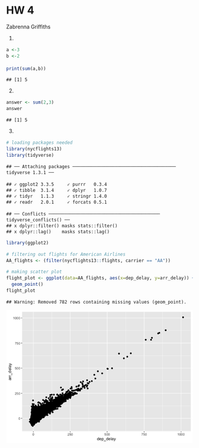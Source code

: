 HW 4
================
Zabrenna Griffiths

1.  

``` r
a <-3
b <-2

print(sum(a,b))
```

    ## [1] 5

2.  

``` r
answer <- sum(2,3)
answer
```

    ## [1] 5

3.  

``` r
# loading packages needed
library(nycflights13)
library(tidyverse)
```

    ## ── Attaching packages ─────────────────────────────────────── tidyverse 1.3.1 ──

    ## ✓ ggplot2 3.3.5     ✓ purrr   0.3.4
    ## ✓ tibble  3.1.4     ✓ dplyr   1.0.7
    ## ✓ tidyr   1.1.3     ✓ stringr 1.4.0
    ## ✓ readr   2.0.1     ✓ forcats 0.5.1

    ## ── Conflicts ────────────────────────────────────────── tidyverse_conflicts() ──
    ## x dplyr::filter() masks stats::filter()
    ## x dplyr::lag()    masks stats::lag()

``` r
library(ggplot2)
```

``` r
# filtering out flights for American Airlines
AA_flights <- (filter(nycflights13::flights, carrier == "AA"))
```

``` r
# making scatter plot
flight_plot <- ggplot(data=AA_flights, aes(x=dep_delay, y=arr_delay)) +
  geom_point()
flight_plot
```

    ## Warning: Removed 782 rows containing missing values (geom_point).

![](hw_4_files/figure-gfm/unnamed-chunk-5-1.png)<!-- -->
